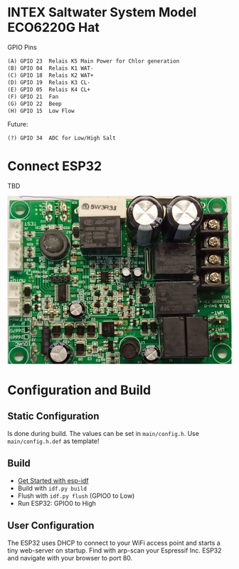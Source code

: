 # INTEX Saltwater System Model ECO6220G Hat

GPIO Pins

```
(A) GPIO 23  Relais K5 Main Power for Chlor generation
(B) GPIO 04  Relais K1 WAT-
(C) GPIO 18  Relais K2 WAT+
(D) GPIO 19  Relais K3 CL-
(E) GPIO 05  Relais K4 CL+
(F) GPIO 21  Fan
(G) GPIO 22  Beep  
(H) GPIO 15  Low Flow
```

Future:
```
(?) GPIO 34  ADC for Low/High Salt
```

# Connect ESP32

TBD

![ECO6220G main board](https://github.com/cspiel1/pool/blob/main/img.jpeg "ECO6220G main board")

# Configuration and Build

## Static Configuration

Is done during build. The values can be set in `main/config.h`. Use
`main/config.h.def` as template!

## Build

- [Get Started with esp-idf](https://docs.espressif.com/projects/esp-idf/en/latest/esp32/get-started)
- Build with `idf.py build`
- Flush with `idf.py flush` (GPIO0 to Low)
- Run ESP32: GPIO0 to High

## User Configuration

The ESP32 uses DHCP to connect to your WiFi access point and starts a tiny
web-server on startup. Find with arp-scan your Espressif Inc. ESP32 and
navigate with your browser to port 80.
